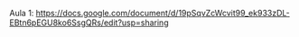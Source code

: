 Aula 1:
https://docs.google.com/document/d/19pSqvZcWcvit99_ek933zDL-EBtn6pEGU8ko6SsgQRs/edit?usp=sharing
